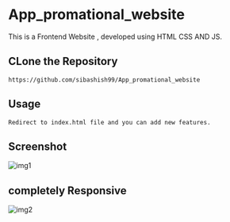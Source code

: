 # App_promational_website

This is a Frontend Website , developed using HTML CSS AND JS.

## CLone the Repository
```
https://github.com/sibashish99/App_promational_website

```

## Usage
```
Redirect to index.html file and you can add new features.

```
## Screenshot
![img1](https://user-images.githubusercontent.com/62691250/119230969-3665b880-bb3c-11eb-96e3-c371302a3051.png)

## completely Responsive 
![img2](https://user-images.githubusercontent.com/62691250/119231025-67de8400-bb3c-11eb-90df-706962a1fc83.png)

